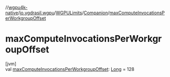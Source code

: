 //[wgpu4k-native](../../../../index.md)/[io.ygdrasil.wgpu](../../index.md)/[WGPULimits](../index.md)/[Companion](index.md)/[maxComputeInvocationsPerWorkgroupOffset](max-compute-invocations-per-workgroup-offset.md)

# maxComputeInvocationsPerWorkgroupOffset

[jvm]\
val [maxComputeInvocationsPerWorkgroupOffset](max-compute-invocations-per-workgroup-offset.md): [Long](https://kotlinlang.org/api/core/kotlin-stdlib/kotlin/-long/index.html) = 128